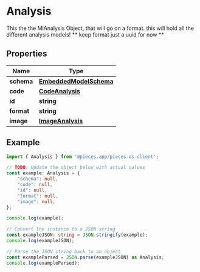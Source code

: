 
# Analysis

This the the MlAnalysis Object, that will go on a format.  this will hold all the different analysis models!  ** keep format just a uuid for now **

## Properties

Name | Type
------------ | -------------
**schema** | [**EmbeddedModelSchema**](EmbeddedModelSchema)
**code** | [**CodeAnalysis**](CodeAnalysis)
**id** | **string**
**format** | **string**
**image** | [**ImageAnalysis**](ImageAnalysis)

## Example

```typescript
import { Analysis } from '@pieces.app/pieces-os-client';

// TODO: Update the object below with actual values
const example: Analysis = {
    "schema": null,
    "code": null,
    "id": null,
    "format": null,
    "image": null,
};

console.log(example);

// Convert the instance to a JSON string
const exampleJSON: string = JSON.stringify(example);
console.log(exampleJSON);

// Parse the JSON string back to an object
const exampleParsed = JSON.parse(exampleJSON) as Analysis;
console.log(exampleParsed);
```


